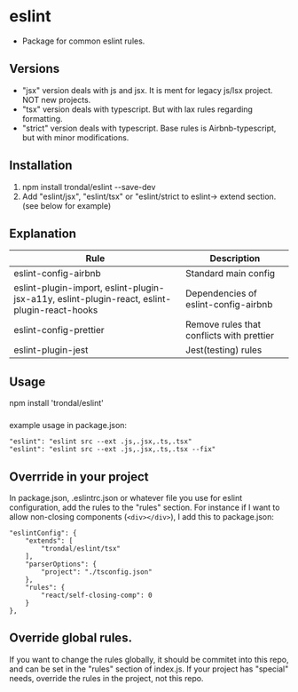 # eslint

- Package for common eslint rules.

## Versions

- "jsx" version deals with js and jsx. It is ment for legacy js/lsx project. NOT new projects.
- "tsx" version deals with typescript. But with lax rules regarding formatting.
- "strict" version deals with typescript. Base rules is Airbnb-typescript, but with minor modifications.

## Installation

1. npm install trondal/eslint --save-dev
2. Add "eslint/jsx", "eslint/tsx" or "eslint/strict to eslint-> extend section. (see below for example)

## Explanation

| Rule                                                                                         | Description                               |
| -------------------------------------------------------------------------------------------- | ----------------------------------------- |
| eslint-config-airbnb                                                                         | Standard main config                      |
| eslint-plugin-import, eslint-plugin-jsx-a11y, eslint-plugin-react, eslint-plugin-react-hooks | Dependencies of eslint-config-airbnb      |
| eslint-config-prettier                                                                       | Remove rules that conflicts with prettier |
| eslint-plugin-jest                                                                           | Jest(testing) rules                       |

## Usage

npm install 'trondal/eslint'

###

example usage in package.json:

    "eslint": "eslint src --ext .js,.jsx,.ts,.tsx"
    "eslint": "eslint src --ext .js,.jsx,.ts,.tsx --fix"

## Overrride in your project

In package.json, .eslintrc.json or whatever file you use for eslint configuration, add the rules to the "rules" section. For instance if I want to allow non-closing components (`<div></div>`), I add this to package.json:

    "eslintConfig": {
        "extends": [
            "trondal/eslint/tsx"
        ],
        "parserOptions": {
            "project": "./tsconfig.json"
        },
        "rules": {
            "react/self-closing-comp": 0
        }
    },

## Override global rules.

If you want to change the rules globally, it should be commitet into this repo, and can be set in the "rules" section of index.js.
If your project has "special" needs, override the rules in the project, not this repo.
